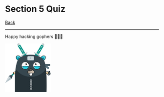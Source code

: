 # Section 5 Quiz

[Back](https://github.com/steevehook/udemy-go101/blob/master/section_5-interfaces)

---

Happy hacking gophers 🚀🚀🚀

<img src="https://github.com/steevehook/udemy-go101/raw/master/udemy-go101.svg?sanitize=true" width="150px"/>

